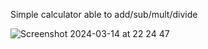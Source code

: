 Simple calculator able to add/sub/mult/divide

![Screenshot 2024-03-14 at 22 24 47](https://github.com/TarikNaji/SimpleCalculator/assets/161223091/5931767c-70c3-4242-a7a0-d72325143c3d)
